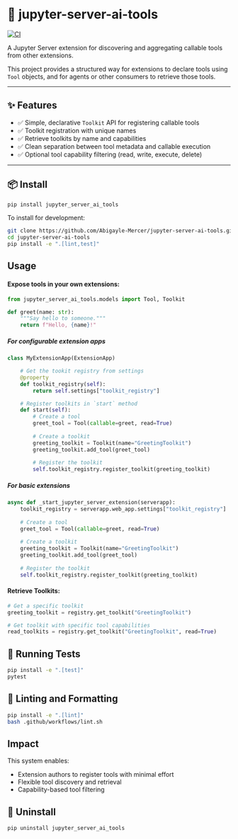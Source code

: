 # 🧠 jupyter-server-ai-tools

[![CI](https://github.com/Abigayle-Mercer/jupyter-server-ai-tools/actions/workflows/ci.yml/badge.svg)](https://github.com/Abigayle-Mercer/jupyter-server-ai-tools/actions/workflows/ci.yml)

A Jupyter Server extension for discovering and aggregating callable tools from other extensions.

This project provides a structured way for extensions to declare tools using `Tool` objects, and for agents or other consumers to retrieve those tools.

______________________________________________________________________

## ✨ Features

- ✅ Simple, declarative `Toolkit` API for registering callable tools
- ✅ Toolkit registration with unique names
- ✅ Retrieve toolkits by name and capabilities
- ✅ Clean separation between tool metadata and callable execution
- ✅ Optional tool capability filtering (read, write, execute, delete)

______________________________________________________________________

## 📦 Install

```bash
pip install jupyter_server_ai_tools
```

To install for development:

```bash
git clone https://github.com/Abigayle-Mercer/jupyter-server-ai-tools.git
cd jupyter-server-ai-tools
pip install -e ".[lint,test]"
```

## Usage

#### Expose tools in your own extensions:

```python
from jupyter_server_ai_tools.models import Tool, Toolkit

def greet(name: str):
    """Say hello to someone."""
    return f"Hello, {name}!"

```

##### For configurable extension apps

```python
class MyExtensionApp(ExtensionApp)

    # Get the tookit registry from settings
    @property
    def toolkit_registry(self):
        return self.settings["toolkit_registry"]

    # Register toolkits in `start` method
    def start(self):
        # Create a tool
        greet_tool = Tool(callable=greet, read=True)
        
        # Create a toolkit
        greeting_toolkit = Toolkit(name="GreetingToolkit")
        greeting_toolkit.add_tool(greet_tool)
        
        # Register the toolkit
        self.toolkit_registry.register_toolkit(greeting_toolkit)

```

##### For basic extensions
```python
async def _start_jupyter_server_extension(serverapp):
    toolkit_registry = serverapp.web_app.settings["toolkit_registry"]
    
    # Create a tool
    greet_tool = Tool(callable=greet, read=True)
    
    # Create a toolkit
    greeting_toolkit = Toolkit(name="GreetingToolkit")
    greeting_toolkit.add_tool(greet_tool)
    
    # Register the toolkit
    self.toolkit_registry.register_toolkit(greeting_toolkit)

```

#### Retrieve Toolkits:

```python
# Get a specific toolkit
greeting_toolkit = registry.get_toolkit("GreetingToolkit")

# Get toolkit with specific tool capabilities
read_toolkits = registry.get_toolkit("GreetingToolkit", read=True)
```

## 🧪 Running Tests

```bash
pip install -e ".[test]"
pytest
```

## 🧼 Linting and Formatting

```bash
pip install -e ".[lint]"
bash .github/workflows/lint.sh
```

## Impact

This system enables:

- Extension authors to register tools with minimal effort
- Flexible tool discovery and retrieval
- Capability-based tool filtering

## 🧹 Uninstall

```bash
pip uninstall jupyter_server_ai_tools
